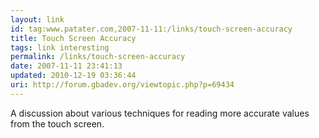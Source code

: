 ```yaml
---
layout: link
id: tag:www.patater.com,2007-11-11:/links/touch-screen-accuracy
title: Touch Screen Accuracy
tags: link interesting
permalink: /links/touch-screen-accuracy
date: 2007-11-11 23:41:13
updated: 2010-12-19 03:36:44
uri: http://forum.gbadev.org/viewtopic.php?p=69434
---
```

A discussion about various techniques for reading more accurate values from the
touch screen.
